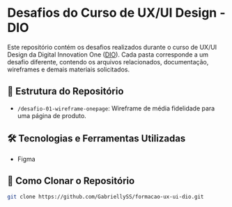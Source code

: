 # Desafios do Curso de UX/UI Design - DIO

Este repositório contém os desafios realizados durante o curso de UX/UI Design da Digital Innovation One ([DIO](https://www.dio.me/)). Cada pasta corresponde a um desafio diferente, contendo os arquivos relacionados, documentação, wireframes e demais materiais solicitados.

## 📂 Estrutura do Repositório

- `/desafio-01-wireframe-onepage`: Wireframe de média fidelidade para uma página de produto.

## 🛠️ Tecnologias e Ferramentas Utilizadas

- Figma

## 🚀 Como Clonar o Repositório

```bash
git clone https://github.com/GabriellySS/formacao-ux-ui-dio.git
